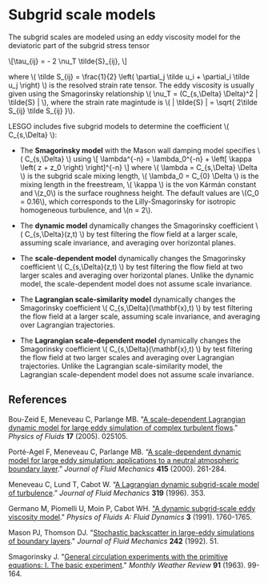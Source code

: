 # Subgrid scale models
The subgrid scales are modeled using an eddy viscosity model for the deviatoric
part of the subgrid stress tensor

\\[\tau_{ij} = - 2 \nu_T \tilde{S}_{ij}, \\]

where \\( \tilde S_{ij} = \frac{1}{2} \left( \partial_j \tilde u_i + \partial_i
\tilde u_j \right) \\) is the resolved strain rate tensor. The eddy viscosity is
usually given using the Smagorinsky relationship \\( \nu_T = (C_{s,\Delta}
\Delta)^2  \| \tilde{S} \| \\), where the strain rate magintude is
\\( \| \tilde{S} \| = \sqrt{ 2\tilde S_{ij} \tilde S_{ij} }\\).

LESGO includes five subgrid models to determine the coefficient
\\( C_{s,\Delta} \\):

* The **Smagorinsky model** with the Mason wall damping model specifies
\\( C_{s,\Delta} \\) using
\\[ \lambda^{-n} = \lambda_0^{-n} + \left[ \kappa \left( z + z_0 \right)
\right]^{-n}  \\]
where \\( \lambda = C_{s,\Delta} \Delta \\) is the subgrid scale mixing length,
\\( \lambda_0 = C_{0} \Delta \\) is the mixing length in the freestream,
\\( \kappa \\) is the von Kármán constant and \\(z_0\\) is the surface roughness
height. The default values are \\(C_0 = 0.16\\), which corresponds to the
Lilly-Smagorinsky for isotropic homogeneous turbulence, and \\(n = 2\\).

* The **dynamic model** dynamically changes the Smagorinsky coefficient
\\( C_{s,\Delta}(z,t) \\) by test filtering the flow field at a larger scale,
assuming scale invariance, and averaging over horizontal planes.

* The **scale-dependent model** dynamically changes the Smagorinsky coefficient
\\( C_{s,\Delta}(z,t) \\) by test filtering the flow field at two larger scales
 and averaging over horizontal planes. Unlike the dynamic model, the
 scale-dependent model does not assume scale invariance.

* The **Lagrangian scale-similarity model** dynamically changes the Smagorinsky
coefficient \\( C_{s,\Delta}(\mathbf{x},t) \\) by test filtering the flow field
at a larger scale, assuming scale invariance, and averaging over Lagrangian
trajectories.

* The **Lagrangian scale-dependent model** dynamically changes the Smagorinsky
coefficient \\( C_{s,\Delta}(\mathbf{x},t) \\) by test filtering the flow field at two
larger scales and averaging over Lagrangian trajectories. Unlike the Lagrangian
scale-similarity  model, the Lagrangian scale-dependent model does not assume
scale invariance.

## References
Bou-Zeid E, Meneveau C, Parlange MB. "[A scale-dependent Lagrangian dynamic model
for large eddy simulation of complex turbulent flows](http://dx.doi.org/10.1063/1.1839152)."
*Physics of Fluids* **17** (2005). 025105.

Porté-Agel F, Meneveau C, Parlange MB. “[A scale-dependent dynamic model for large eddy simulation: applications to a neutral atmospheric boundary layer](https://doi.org/10.1017/S0022112000008776).” *Journal of Fluid Mechanics* **415** (2000). 261-284.

Meneveau C, Lund T, Cabot W. “[A Lagrangian dynamic subgrid-scale model of turbulence](https://doi.org/10.1017/S0022112096007379).” *Journal of Fluid Mechanics* **319** (1996). 353.

Germano M, Piomelli U, Moin P, Cabot WH. ["A dynamic subgrid‐scale eddy viscosity model](https://doi.org/10.1063/1.857955)." *Physics of Fluids A: Fluid Dynamics* **3**  (1991). 1760-1765.

Mason PJ, Thomson DJ. "[Stochastic backscatter in large-eddy simulations of boundary layers](https://doi.org/10.1017/S0022112092002271)." *Journal of Fluid Mechanics* **242** (1992). 51.

Smagorinsky J. "[General circulation experiments with the primitive equations: I. The basic experiment](http://journals.ametsoc.org/doi/abs/10.1175/1520-0493%281963%29091%3C0099%3AGCEWTP%3E2.3.CO%3B2)."
 *Monthly Weather Review* **91** (1963). 99-164.

